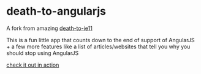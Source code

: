# death-to-angularjs

A fork from amazing [death-to-ie11](https://github.com/gabLaroche/death-to-ie11)

This is a fun little app that counts down to the end of support of AngularJS + a few more features like a list of articles/websites that tell you why you should stop using AngularJS

[check it out in action](https://death-to-angularjs.netlify.com/)
